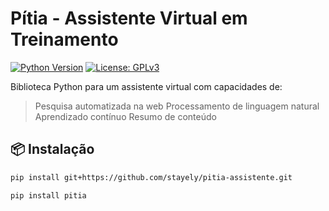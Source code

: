 # Pítia - Assistente Virtual em Treinamento

[![Python Version](https://img.shields.io/badge/python-3.10%2B-blue)]()
[![License: GPLv3](https://img.shields.io/badge/License-GPLv3-blue.svg)](LICENSE)

Biblioteca Python para um assistente virtual com capacidades de:
> Pesquisa automatizada na web
> Processamento de linguagem natural
> Aprendizado contínuo
> Resumo de conteúdo

## 📦 Instalação
```bash
pip install git+https://github.com/stayely/pitia-assistente.git

pip install pitia
